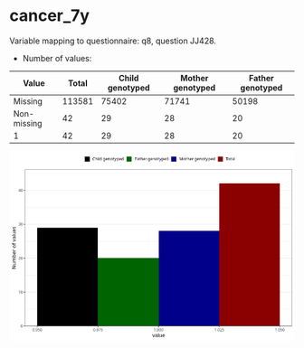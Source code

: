 # cancer_7y
Variable mapping to questionnaire: q8, question JJ428.
- Number of values:

| Value | Total | Child genotyped | Mother genotyped | Father genotyped |
| ----- | ----- | --------------- | ---------------- | ---------------- |
| Missing | 113581 | 75402 | 71741 | 50198 |
| Non-missing | 42 | 29 | 28 | 20 |
| 1 | 42 | 29 | 28 | 20 |



![](cancer_7y_n.png)



